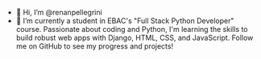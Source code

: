 - 👋 Hi, I’m @renanpellegrini
- 🌱 I’m currently a student in EBAC's "Full Stack Python Developer" course. Passionate about coding and Python, I'm learning the skills to build robust web apps with Django, HTML, CSS, and JavaScript. Follow me on GitHub to see my progress and projects!






<!---
renanpellegrini/renanpellegrini is a ✨ special ✨ repository because its `README.md` (this file) appears on your GitHub profile.
You can click the Preview link to take a look at your changes.
--->
